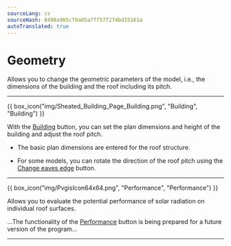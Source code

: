 ```yaml
---
sourceLang: cs
sourceHash: 8498a965cf0a05afff57f274bd15161a
autoTranslated: true
---
```


<h1>Geometry</h1>

  <p>Allows you to change the geometric parameters of the model, i.e., the dimensions of the building and the roof including its pitch.</p>

  <hr class="main">

{{ box_icon("img/Sheated_Building_Page_Building.png", "Building", "Building") }}

  <p>With the <u>Building</u> button, you can set the plan dimensions and height of the building and adjust the roof pitch.</p>

  <ul>
    <li><p>The basic plan dimensions are entered for the roof structure.</p></li>
    <li><p>For some models, you can rotate the direction of the roof pitch using the <u>Change eaves edge</u> button.</p></li>
  </ul>

  <hr class="main">

{{ box_icon("img/PvgisIcon64x64.png", "Performance", "Performance") }}

<p>
Allows you to evaluate the potential performance of solar radiation on individual roof surfaces.
</p>

<p>
...The functionality of the <u>Performance</u> button is being prepared for a future version of the program...
</p>

<hr class="main">

<!-- product: HiStruct Roofs -->